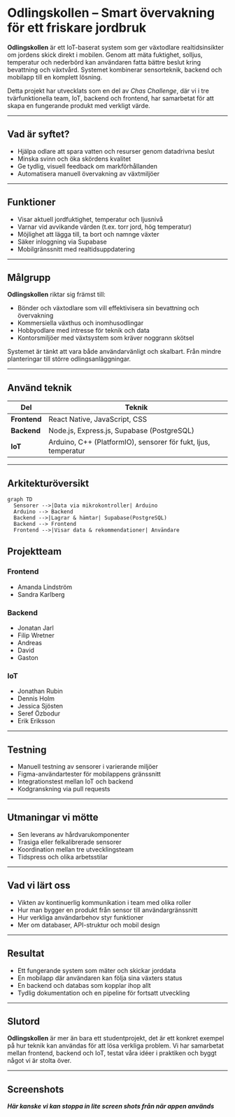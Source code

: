 # Odlingskollen – Smart övervakning för ett friskare jordbruk

**Odlingskollen** är ett IoT-baserat system som ger växtodlare realtidsinsikter om jordens skick direkt i mobilen. Genom att mäta fuktighet, solljus, temperatur och nederbörd kan användaren fatta bättre beslut kring bevattning och växtvård. Systemet kombinerar sensorteknik, backend och mobilapp till en komplett lösning.

Detta projekt har utvecklats som en del av *Chas Challenge*, där vi i tre tvärfunktionella team, IoT, backend och frontend, har samarbetat för att skapa en fungerande produkt med verkligt värde.

---

## Vad är syftet?

- Hjälpa odlare att spara vatten och resurser genom datadrivna beslut
- Minska svinn och öka skördens kvalitet
- Ge tydlig, visuell feedback om markförhållanden
- Automatisera manuell övervakning av växtmiljöer

---

## Funktioner

- Visar aktuell jordfuktighet, temperatur och ljusnivå  
- Varnar vid avvikande värden (t.ex. torr jord, hög temperatur)  
- Möjlighet att lägga till, ta bort och namnge växter  
- Säker inloggning via Supabase  
- Mobilgränssnitt med realtidsuppdatering  

---

## Målgrupp

**Odlingskollen** riktar sig främst till:

- Bönder och växtodlare som vill effektivisera sin bevattning och övervakning
- Kommersiella växthus och inomhusodlingar
- Hobbyodlare med intresse för teknik och data
- Kontorsmiljöer med växtsystem som kräver noggrann skötsel

Systemet är tänkt att vara både användarvänligt och skalbart. Från mindre planteringar till större odlingsanläggningar.

---

## Använd teknik

| Del | Teknik |
|-----|--------|
| **Frontend** | React Native, JavaScript, CSS |
| **Backend**  | Node.js, Express.js, Supabase (PostgreSQL) |
| **IoT**      | Arduino, C++ (PlatformIO), sensorer för fukt, ljus, temperatur |

---

## Arkitekturöversikt

```mermaid
graph TD
  Sensorer -->|Data via mikrokontroller| Arduino
  Arduino --> Backend
  Backend -->|Lagrar & hämtar| Supabase(PostgreSQL)
  Backend --> Frontend
  Frontend -->|Visar data & rekommendationer| Användare
```

## Projektteam

### **Frontend**
- Amanda Lindström  
- Sandra Karlberg  

### **Backend**
- Jonatan Jarl  
- Filip Wretner  
- Andreas  
- David  
- Gaston  

### **IoT**
- Jonathan Rubin  
- Dennis Holm  
- Jessica Sjösten  
- Seref Özbodur  
- Erik Eriksson  

---

## Testning

- Manuell testning av sensorer i varierande miljöer  
- Figma-användartester för mobilappens gränssnitt  
- Integrationstest mellan IoT och backend  
- Kodgranskning via pull requests  

---

## Utmaningar vi mötte

- Sen leverans av hårdvarukomponenter
- Trasiga eller felkalibrerade sensorer 
- Koordination mellan tre utvecklingsteam  
- Tidspress och olika arbetsstilar  

---

## Vad vi lärt oss

- Vikten av kontinuerlig kommunikation i team med olika roller  
- Hur man bygger en produkt från sensor till användargränssnitt  
- Hur verkliga användarbehov styr funktioner  
- Mer om databaser, API-struktur och mobil design  

---

## Resultat

- Ett fungerande system som mäter och skickar jorddata  
- En mobilapp där användaren kan följa sina växters status  
- En backend och databas som kopplar ihop allt  
- Tydlig dokumentation och en pipeline för fortsatt utveckling  

---

## Slutord

**Odlingskollen** är mer än bara ett studentprojekt, det är ett konkret exempel på hur teknik kan användas för att lösa verkliga problem. Vi har samarbetat mellan frontend, backend och IoT, testat våra idéer i praktiken och byggt något vi är stolta över.

---

## Screenshots

***Här kanske vi kan stoppa in lite screen shots från när appen används***

